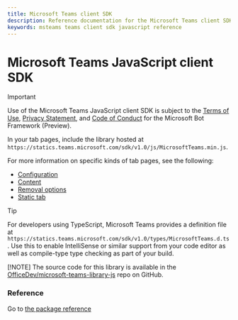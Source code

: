 ```yaml
---
title: Microsoft Teams client SDK
description: Reference documentation for the Microsoft Teams client SDK
keywords: msteams teams client sdk javascript reference
---
```

# Microsoft Teams JavaScript client SDK

> [!IMPORTANT]
> Use of the Microsoft Teams JavaScript client SDK is subject to the [Terms of Use](https://aka.ms/bf-terms), [Privacy Statement](https://aka.ms/bf-privacy), and [Code of Conduct](https://aka.ms/bf-conduct) for the Microsoft Bot Framework (Preview).

In your tab pages, include the library hosted at `https://statics.teams.microsoft.com/sdk/v1.0/js/MicrosoftTeams.min.js`.

For more information on specific kinds of tab pages, see the following:

* [Configuration](/microsoftteams/platform/concepts/tabs/tabs-configuration)
* [Content](/microsoftteams/platform/concepts/tabs/tabs-content)
* [Removal options](/microsoftteams/platform/concepts/tabs/tabs-update-remove#removing-a-tab)
* [Static tab](/microsoftteams/platform/concepts/tabs/tabs-static)

> [!TIP]
> For developers using TypeScript, Microsoft Teams provides a definition file at `https://statics.teams.microsoft.com/sdk/v1.0/types/MicrosoftTeams.d.ts`. Use this to enable IntelliSense or similar support from your code editor as well as compile-type type checking as part of your build.
>
> [!NOTE]
> The source code for this library is available in the [OfficeDev/microsoft-teams-library-js](https://github.com/OfficeDev/microsoft-teams-library-js) repo on GitHub.

### Reference

Go to [the package reference](/javascript/api/msteams-client)
